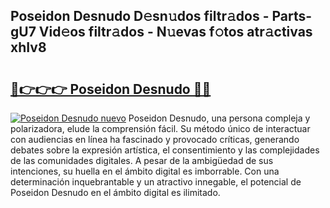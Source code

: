 ## Poseidon Desnudo D𝚎sn𝚞dos filtr𝚊dos - Parts-gU7 Vid𝚎os filtr𝚊dos - N𝚞evas f𝚘tos atr𝚊ctivas xhIv8

# <h2><a href="http://mb7rwze.tromn.icu/?c=Poseidon+Desnudo">🔗👉👉👉 Poseidon Desnudo 🔗🔗</a></h2>

[![Poseidon Desnudo nuevo](https://i.imgur.com/pEAQMta.gif)](http://mb7rwze.tromn.icu/?c=Poseidon+Desnudo)
Poseidon Desnudo, una persona compleja y polarizadora, elude la comprensión fácil. Su método único de interactuar con audiencias en línea ha fascinado y provocado críticas, generando debates sobre la expresión artística, el consentimiento y las complejidades de las comunidades digitales. A pesar de la ambigüedad de sus intenciones, su huella en el ámbito digital es imborrable. Con una determinación inquebrantable y un atractivo innegable, el potencial de Poseidon Desnudo en el ámbito digital es ilimitado.
